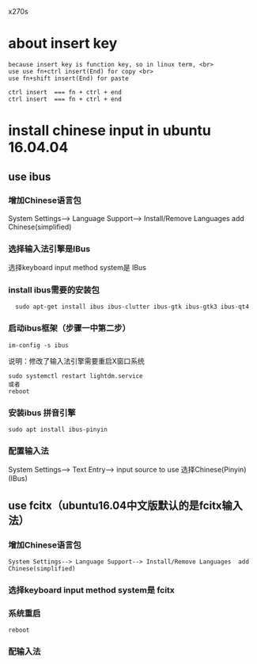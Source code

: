 x270s

# about insert key
	because insert key is function key, so in linux term, <br> 
	use use fn+ctrl insert(End) for copy <br> 
	use fn+shift insert(End) for paste

	ctrl insert  === fn + ctrl + end
	ctrl insert  === fn + ctrl + end



# install chinese input in  ubuntu 16.04.04

## use ibus 
### 增加Chinese语言包
  System Settings--> Language Support--> Install/Remove Languages  add Chinese(simplified)
### 选择输入法引擎是IBus  
  选择keyboard input method system是 IBus
### install ibus需要的安装包 
```
  sudo apt-get install ibus ibus-clutter ibus-gtk ibus-gtk3 ibus-qt4
```
### 启动ibus框架（步骤一中第二步）
```
im-config -s ibus
```
说明：修改了输入法引擎需要重启X窗口系统
```
sudo systemctl restart lightdm.service
或者
reboot
```
### 安装ibus 拼音引擎
```
sudo apt install ibus-pinyin
```
### 配置输入法
System Settings--> Text Entry--> input source to use  选择Chinese(Pinyin)(IBus)


## use fcitx（ubuntu16.04中文版默认的是fcitx输入法）
### 增加Chinese语言包
	System Settings--> Language Support--> Install/Remove Languages  add Chinese(simplified)

### 选择keyboard input method system是 fcitx
### 系统重启
```
reboot
```
### 配输入法


